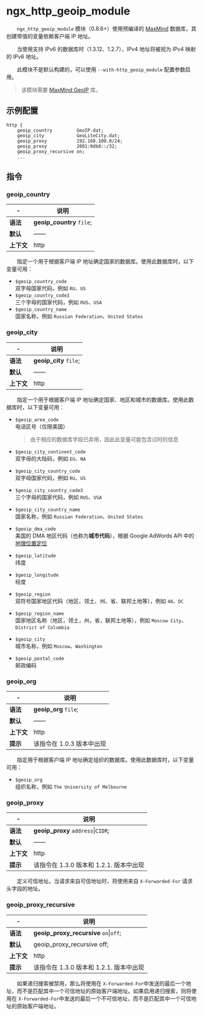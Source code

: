 # ngx_http_geoip_module

　　​`ngx_http_geoip_module`​ 模块（0.8.6+）使用预编译的 [MaxMind](http://www.maxmind.com/) 数据库，其创建带值的变量依赖客户端 IP 地址。

　　当使用支持 IPv6 的数据库时（1.3.12、1.2.7），IPv4 地址将被视为 IPv4 映射的 IPv6 地址。

　　此模块不是默认构建的，可以使用 `--with-http_geoip_module`​ 配置参数启用。

> 该模块需要 [MaxMind GeoIP](http://www.maxmind.com/app/c) 库。

## 示例配置

```
http {
    geoip_country         GeoIP.dat;
    geoip_city            GeoLiteCity.dat;
    geoip_proxy           192.168.100.0/24;
    geoip_proxy           2001:0db8::/32;
    geoip_proxy_recursive on;
    ...
```

## 指令

### geoip\_country

|-|说明|
| ---| ------|
|**语法**|**geoip_country** `file`​;|
|**默认**|——|
|**上下文**|http|

　　指定一个用于根据客户端 IP 地址确定国家的数据库。使用此数据库时，以下变量可用：

* ​`$geoip_country_code`​  
  双字母国家代码，例如 `RU`​、`US`​
* ​`$geoip_country_code3`​  
  三个字母的国家代码，例如 `RUS`​、`USA`​
* ​`$geoip_country_name`​  
  国家名称，例如 `Russian Federation`​、`United States`​

### geoip\_city

|-|说明|
| ---| ------|
|**语法**|**geoip_city** `file`​;|
|**默认**|——|
|**上下文**|http|

　　指定一个用于根据客户端 IP 地址确定国家、地区和城市的数据库。使用此数据库时，以下变量可用：

* ​`$geoip_area_code`​  
  电话区号（仅限美国）

  > 由于相应的数据库字段已弃用，因此此变量可能包含过时的信息
  >
* ​`$geoip_city_continent_code`​  
  双字母的大陆码，例如 `EU`​、`NA`​
* ​`$geoip_city_country_code`​  
  双字母国家代码，例如 `RU`​、`US`​
* ​`$geoip_city_country_code3`​  
  三个字母的国家代码，例如 `RUS`​、`USA`​
* ​`$geoip_city_country_name`​  
  国家名称，例如 `Russian Federation`​、`United States`​
* ​`$geoip_dma_code`​  
  美国的 DMA 地区代码（也称为**城市代码**），根据 Google AdWords API 中的[地理位置定位](https://developers.google.com/adwords/api/docs/appendix/cities-DMAregions)
* ​`$geoip_latitude`​  
  纬度
* ​`$geoip_longitude`​  
  经度
* ​`$geoip_region`​  
  双符号国家地区代码（地区、领土、州、省、联邦土地等），例如 `48`​、`DC`​
* ​`$geoip_region_name`​  
  国家地区名称（地区，领土，州，省，联邦土地等），例如 `Moscow City`​、`District of Columbia`​
* ​`$geoip_city`​  
  城市名称，例如 `Moscow`​、`Washington`​
* ​`$geoip_postal_code`​  
  邮政编码

### geoip\_org

|-|说明|
| ---| ---------------------------|
|**语法**|**geoip_org** `file`​;|
|**默认**|——|
|**上下文**|http|
|**提示**|该指令在 1.0.3 版本中出现|

　　指定用于根据客户端 IP 地址确定组织的数据库。使用此数据库时，以下变量可用：

* ​`$geoip_org`​  
  组织名称，例如 `The University of Melbourne`​

### geoip\_proxy

|-|说明|
| ---| -----------------------------------------|
|**语法**|**geoip_proxy** `address`​\|`CIDR`​;|
|**默认**|——|
|**上下文**|http|
|**提示**|该指令在 1.3.0 版本和 1.2.1. 版本中出现|

　　定义可信地址。当请求来自可信地址时，将使用来自 `X-Forwarded-For`​ 请求头字段的地址。

### geoip\_proxy\_recursive

|-|说明|
| ---| -----------------------------------------|
|**语法**|**geoip_proxy_recursive** `on`​\|`off`​;|
|**默认**|geoip\_proxy\_recursive off;|
|**上下文**|http|
|**提示**|该指令在 1.3.0 版本和 1.2.1. 版本中出现|

　　如果递归搜索被禁用，那么将使用在 `X-Forwarded-For`​ 中发送的最后一个地址，而不是匹配其中一个可信地址的原始客户端地址。如果启用递归搜索，则将使用在 `X-Forwarded-For`​ 中发送的最后一个不可信地址，而不是匹配其中一个可信地址的原始客户端地址。
